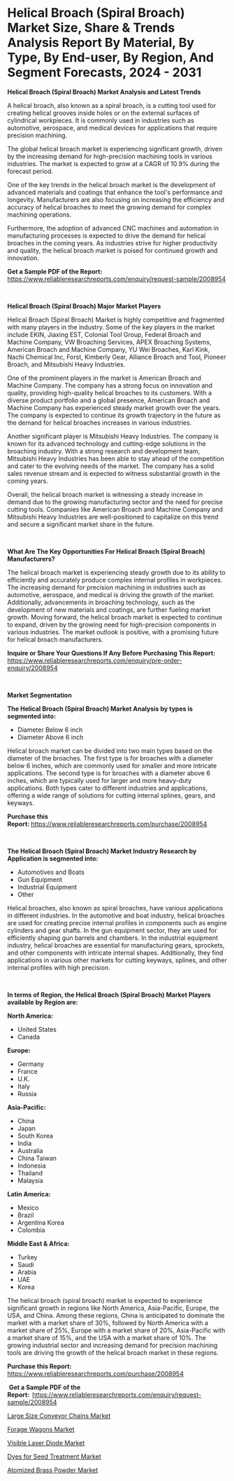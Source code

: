 <p><h1>Helical Broach (Spiral Broach) Market Size, Share & Trends Analysis Report By Material, By Type, By End-user, By Region, And Segment Forecasts, 2024 - 2031</h1></p><p><strong>Helical Broach (Spiral Broach) Market Analysis and Latest Trends</strong></p>
<p><p>A helical broach, also known as a spiral broach, is a cutting tool used for creating helical grooves inside holes or on the external surfaces of cylindrical workpieces. It is commonly used in industries such as automotive, aerospace, and medical devices for applications that require precision machining.</p><p>The global helical broach market is experiencing significant growth, driven by the increasing demand for high-precision machining tools in various industries. The market is expected to grow at a CAGR of 10.9% during the forecast period.</p><p>One of the key trends in the helical broach market is the development of advanced materials and coatings that enhance the tool's performance and longevity. Manufacturers are also focusing on increasing the efficiency and accuracy of helical broaches to meet the growing demand for complex machining operations.</p><p>Furthermore, the adoption of advanced CNC machines and automation in manufacturing processes is expected to drive the demand for helical broaches in the coming years. As industries strive for higher productivity and quality, the helical broach market is poised for continued growth and innovation.</p></p>
<p><strong>Get a Sample PDF of the Report:&nbsp;</strong> <a href="https://www.reliableresearchreports.com/enquiry/request-sample/2008954">https://www.reliableresearchreports.com/enquiry/request-sample/2008954</a></p>
<p>&nbsp;</p>
<p><strong>Helical Broach (Spiral Broach) Major Market Players</strong></p>
<p><p>Helical Broach (Spiral Broach) Market is highly competitive and fragmented with many players in the industry. Some of the key players in the market include EKIN, Jiaxing EST, Colonial Tool Group, Federal Broach and Machine Company, VW Broaching Services, APEX Broaching Systems, American Broach and Machine Company, YU Wei Broaches, Karl Kink, Nachi Chemical Inc, Forst, Kimberly Gear, Alliance Broach and Tool, Pioneer Broach, and Mitsubishi Heavy Industries.</p><p>One of the prominent players in the market is American Broach and Machine Company. The company has a strong focus on innovation and quality, providing high-quality helical broaches to its customers. With a diverse product portfolio and a global presence, American Broach and Machine Company has experienced steady market growth over the years. The company is expected to continue its growth trajectory in the future as the demand for helical broaches increases in various industries.</p><p>Another significant player is Mitsubishi Heavy Industries. The company is known for its advanced technology and cutting-edge solutions in the broaching industry. With a strong research and development team, Mitsubishi Heavy Industries has been able to stay ahead of the competition and cater to the evolving needs of the market. The company has a solid sales revenue stream and is expected to witness substantial growth in the coming years.</p><p>Overall, the helical broach market is witnessing a steady increase in demand due to the growing manufacturing sector and the need for precise cutting tools. Companies like American Broach and Machine Company and Mitsubishi Heavy Industries are well-positioned to capitalize on this trend and secure a significant market share in the future.</p></p>
<p>&nbsp;</p>
<p><strong>What Are The Key Opportunities For Helical Broach (Spiral Broach) Manufacturers?</strong></p>
<p><p>The helical broach market is experiencing steady growth due to its ability to efficiently and accurately produce complex internal profiles in workpieces. The increasing demand for precision machining in industries such as automotive, aerospace, and medical is driving the growth of the market. Additionally, advancements in broaching technology, such as the development of new materials and coatings, are further fueling market growth. Moving forward, the helical broach market is expected to continue to expand, driven by the growing need for high-precision components in various industries. The market outlook is positive, with a promising future for helical broach manufacturers.</p></p>
<p><strong>Inquire or Share Your Questions If Any Before Purchasing This Report:</strong> <a href="https://www.reliableresearchreports.com/enquiry/pre-order-enquiry/2008954">https://www.reliableresearchreports.com/enquiry/pre-order-enquiry/2008954</a></p>
<p>&nbsp;</p>
<p><strong>Market Segmentation</strong></p>
<p><strong>The Helical Broach (Spiral Broach) Market Analysis by types is segmented into:</strong></p>
<p><ul><li>Diameter Below 6 inch</li><li>Diameter Above 6 inch</li></ul></p>
<p><p>Helical broach market can be divided into two main types based on the diameter of the broaches. The first type is for broaches with a diameter below 6 inches, which are commonly used for smaller and more intricate applications. The second type is for broaches with a diameter above 6 inches, which are typically used for larger and more heavy-duty applications. Both types cater to different industries and applications, offering a wide range of solutions for cutting internal splines, gears, and keyways.</p></p>
<p><strong>Purchase this Report:&nbsp;</strong><a href="https://www.reliableresearchreports.com/purchase/2008954">https://www.reliableresearchreports.com/purchase/2008954</a></p>
<p>&nbsp;</p>
<p><strong>The Helical Broach (Spiral Broach) Market Industry Research by Application is segmented into:</strong></p>
<p><ul><li>Automotives and Boats</li><li>Gun Equipment</li><li>Industrial Equipment</li><li>Other</li></ul></p>
<p><p>Helical broaches, also known as spiral broaches, have various applications in different industries. In the automotive and boat industry, helical broaches are used for creating precise internal profiles in components such as engine cylinders and gear shafts. In the gun equipment sector, they are used for efficiently shaping gun barrels and chambers. In the industrial equipment industry, helical broaches are essential for manufacturing gears, sprockets, and other components with intricate internal shapes. Additionally, they find applications in various other markets for cutting keyways, splines, and other internal profiles with high precision.</p></p>
<p>&nbsp;</p>
<p><strong>In terms of Region, the Helical Broach (Spiral Broach) Market Players available by Region are:</strong></p>
<p>
    <p> <strong> North America: </strong>
        <ul>
            <li>United States</li>
            <li>Canada</li>
        </ul>
        </p> 
    <p> <strong> Europe: </strong>
        <ul>
            <li>Germany</li>
            <li>France</li>
            <li>U.K.</li>
            <li>Italy</li>
            <li>Russia</li>
        </ul>
        </p> 
    <p> <strong> Asia-Pacific: </strong>
        <ul>
            <li>China</li>
            <li>Japan</li>
            <li>South Korea</li>
            <li>India</li>
            <li>Australia</li>
            <li>China Taiwan</li>
            <li>Indonesia</li>
            <li>Thailand</li>
            <li>Malaysia</li>
        </ul>
        </p> 
    <p> <strong> Latin America: </strong>
        <ul>
            <li>Mexico</li>
            <li>Brazil</li>
            <li>Argentina Korea</li>
            <li>Colombia</li>
        </ul>
        </p> 
    <p> <strong> Middle East & Africa: </strong>
        <ul>
            <li>Turkey</li>
            <li>Saudi</li>
            <li>Arabia</li>
            <li>UAE</li>
            <li>Korea</li>
        </ul>
    </p>
    </p>
<p><p>The helical broach (spiral broach) market is expected to experience significant growth in regions like North America, Asia-Pacific, Europe, the USA, and China. Among these regions, China is anticipated to dominate the market with a market share of 30%, followed by North America with a market share of 25%, Europe with a market share of 20%, Asia-Pacific with a market share of 15%, and the USA with a market share of 10%. The growing industrial sector and increasing demand for precision machining tools are driving the growth of the helical broach market in these regions.</p></p>
<p><strong>Purchase this Report: </strong><a href="https://www.reliableresearchreports.com/purchase/2008954">https://www.reliableresearchreports.com/purchase/2008954</a></p>
<p>&nbsp;<strong>Get a Sample PDF of the Report:&nbsp;&nbsp;</strong><a href="https://www.reliableresearchreports.com/enquiry/request-sample/2008954">https://www.reliableresearchreports.com/enquiry/request-sample/2008954</a></p>
<p><strong></strong></p>
<p><p><a href="https://meowing-canidae-761.notion.site/Large-Size-Conveyor-Chains-Market-Provides-Detailed-Segmentation-of-this-Market-based-on-Type-Appli-267d1e49ebbc4cc7a3b02387fe5ac112">Large Size Conveyor Chains Market</a></p><p><a href="https://view.publitas.com/reportprime-1/forage-wagons-market-research-report-provides-critical-insights-that-can-help-shape-business-development-and-investment-strategies/">Forage Wagons Market</a></p><p><a href="https://view.publitas.com/reportprime-1/visible-laser-diode-market-size-growth-and-forecast-from-2024-2031/">Visible Laser Diode Market</a></p><p><a href="https://sudsy-motorcycle-bbc.notion.site/Dyes-for-Seed-Treatment-Market-Size-Share-Trends-Analysis-Report-By-Material-By-Type-By-End-use-26955b5308064b3aa7de5a14a952ae26">Dyes for Seed Treatment Market</a></p><p><a href="https://military-diascia-e68.notion.site/Atomized-Brass-Powder-Market-Size-Market-Share-and-Global-Market-Analysis-Report-2024-2031-2329fb5d806a4653a946104f0319cbe9">Atomized Brass Powder Market</a></p></p>